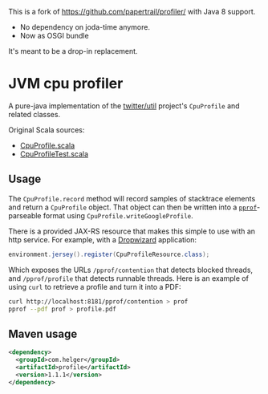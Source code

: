 This is a fork of https://github.com/papertrail/profiler/ with Java 8 support.

* No dependency on joda-time anymore.
* Now as OSGI bundle

It's meant to be a drop-in replacement.

# JVM cpu profiler

A pure-java implementation of the [twitter/util](https://github.com/twitter/util) project's `CpuProfile` and related
classes. 

Original Scala sources:

  * [CpuProfile.scala](https://github.com/twitter/util/blob/develop/util-jvm/src/main/scala/com/twitter/jvm/CpuProfile.scala)
  * [CpuProfileTest.scala](https://github.com/twitter/util/blob/develop/util-jvm/src/test/scala/com/twitter/jvm/CpuProfileTest.scala)

## Usage

The `CpuProfile.record` method will record samples of stacktrace elements and return a `CpuProfile` object. That object
can then be written into a [`pprof`](https://github.com/gperftools/gperftools)-parseable format using
`CpuProfile.writeGoogleProfile`.

There is a provided JAX-RS resource that makes this simple to use with an http service. For example, with a
[Dropwizard](http://dropwizard.io/) application:

```java 
environment.jersey().register(CpuProfileResource.class);
```

Which exposes the URLs `/pprof/contention` that detects blocked threads, and `/pprof/profile` that detects runnable
threads. Here is an example of using `curl` to retrieve a profile and turn it into a PDF:

```bash
curl http://localhost:8181/pprof/contention > prof
pprof --pdf prof > profile.pdf
```

## Maven usage

```xml
<dependency>
  <groupId>com.helger</groupId>
  <artifactId>profile</artifactId>
  <version>1.1.1</version>
</dependency>
```
